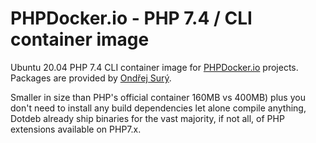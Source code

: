 PHPDocker.io - PHP 7.4 / CLI container image
=============================================

Ubuntu 20.04 PHP 7.4 CLI container image for [PHPDocker.io](http://phpdocker.io) projects. Packages are provided by [Ondřej Surý](https://deb.sury.org/).

Smaller in size than PHP's official container 160MB vs 400MB) plus you don't need to install any build dependencies let alone compile anything, Dotdeb already ship binaries for the vast majority, if not all, of PHP extensions available on PHP7.x.
